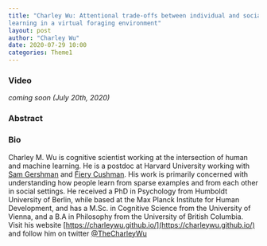 ```yaml
---
title: "Charley Wu: Attentional trade-offs between individual and social
learning in a virtual foraging environment"
layout: post
author: "Charley Wu"
date: 2020-07-29 10:00
categories: Theme1
---
```


### Video
*coming soon (July 20th, 2020)*

### Abstract

### Bio
Charley M. Wu is cognitive scientist working at the intersection of human and machine learning.
He is a postdoc at Harvard University working with [Sam Gershman](http://gershmanlab.webfactional.com/index.html) and [Fiery Cushman](https://cushmanlab.fas.harvard.edu/). His work is primarily concerned with understanding how people learn from sparse examples and from each other in social settings. He received a PhD in Psychology from Humboldt University of Berlin, while based at the Max Planck Institute for Human Development, and has a M.Sc. in Cognitive Science from the University of Vienna, and a B.A in Philosophy from the University of British Columbia. Visit his website [https://charleywu.github.io/](https://charleywu.github.io/) and follow him on twitter [@TheCharleyWu](https://twitter.com/TheCharleyWu)
